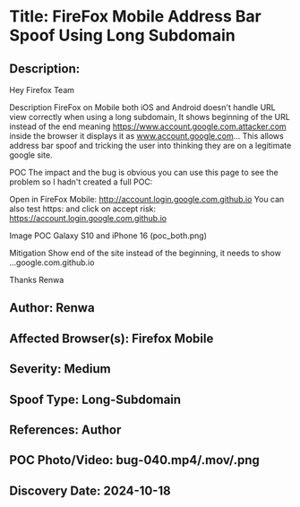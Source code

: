 # Title: FireFox Mobile Address Bar Spoof Using Long Subdomain

## Description: 
Hey Firefox Team

Description
FireFox on Mobile both iOS and Android doesn't handle URL view correctly when using a long subdomain, It shows beginning of the URL instead of the end meaning https://www.account.google.com.attacker.com inside the browser it displays it as www.account.google.com... This allows address bar spoof and tricking the user into thinking they are on a legitimate google site.

POC
The impact and the bug is obvious you can use this page to see the problem so I hadn't created a full POC:

Open in FireFox Mobile: http://account.login.google.com.github.io
You can also test https: and click on accept risk: https://account.login.google.com.github.io

Image POC
Galaxy S10 and iPhone 16
(poc_both.png)

Mitigation
Show end of the site instead of the beginning, it needs to show ...google.com.github.io

Thanks
Renwa

## Author: Renwa

## Affected Browser(s): Firefox Mobile

## Severity: Medium

## Spoof Type: Long-Subdomain

## References: Author

## POC Photo/Video: bug-040.mp4/.mov/.png

## Discovery Date: 2024-10-18

